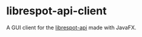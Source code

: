 # librespot-api-client
A GUI client for the [librespot-api](https://github.com/librespot-org/librespot-java/tree/master/api) made with JavaFX.